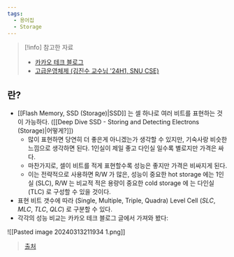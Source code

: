 ```yaml
---
tags:
  - 용어집
  - Storage
---
```

> [!info] 참고한 자료
> - [카카오 테크 블로그](https://tech.kakao.com/2016/07/14/coding-for-ssd-part-2)
> - [고급운영체제 (김진수 교수님 '24H1, SNU CSE)](http://csl.snu.ac.kr/courses/4190.568/2024-1/)

## 란?

- [[Flash Memory, SSD (Storage)|SSD]] 는 셀 하나로 여러 비트를 표현하는 것이 가능하다. ([[Deep Dive SSD - Storing and Detecting Electrons (Storage)|어떻게?]])
	- 많이 표현하면 당연히 더 좋은게 아니겠는가 생각할 수 있지만, 기숙사랑 비슷한 느낌으로 생각하면 된다. 1인실이 제일 좋고 다인실 일수록 별로지만 가격은 싸다.
	- 마찬가지로, 셀이 비트를 적게 표현할수록 성능은 좋지만 가격은 비싸지게 된다.
	- 이는 전략적으로 사용하면 R/W 가 많은, 성능이 중요한 hot storage 에는 1인실 (SLC), R/W 는 비교적 적은 용량이 중요한 cold storage 에 는 다인실 (TLC) 로 구성할 수 있을 것이다.
- 표현 비트 갯수에 따라 (Single, Multiple, Triple, Quadra) Level Cell (*SLC*, *MLC*, *TLC*, *QLC*) 로 구분할 수 있다.
- 각각의 성능 비교는 카카오 테크 블로그 글에서 가져와 봤다:

![[Pasted image 20240313211934 1.png]]
> [출처](https://tech.kakao.com/2016/07/14/coding-for-ssd-part-2)